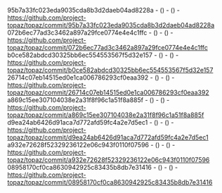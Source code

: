 95b7a33fc023eda9035cda8b3d2daeb04ad8228a -  () -  () - https://github.com/project-topaz/topaz/commit/95b7a33fc023eda9035cda8b3d2daeb04ad8228a
072b6ec77ad3c3462a897a29fce0774e4e4c1ffc -  () -  () - https://github.com/project-topaz/topaz/commit/072b6ec77ad3c3462a897a29fce0774e4e4c1ffc
b0ce582abdcd30325bb6ec554553567f5d32e157 -  () -  () - https://github.com/project-topaz/topaz/commit/b0ce582abdcd30325bb6ec554553567f5d32e157
26714c07eb14515ed0e1ca006786293cf0eaa392 -  () -  () - https://github.com/project-topaz/topaz/commit/26714c07eb14515ed0e1ca006786293cf0eaa392
a869c15ee307104038e2a31f8f96c1a51f8a885f -  () -  () - https://github.com/project-topaz/topaz/commit/a869c15ee307104038e2a31f8f96c1a51f8a885f
d9ea24ab6426d91aca7d772afd59fc4a2e7d5ec1 -  () -  () - https://github.com/project-topaz/topaz/commit/d9ea24ab6426d91aca7d772afd59fc4a2e7d5ec1
a932e72628f52329236122e06c943f0110f07596 -  () -  () - https://github.com/project-topaz/topaz/commit/a932e72628f52329236122e06c943f0110f07596
08958170cf0ca8630942925c83435b8db7e31416 -  () -  () - https://github.com/project-topaz/topaz/commit/08958170cf0ca8630942925c83435b8db7e31416
